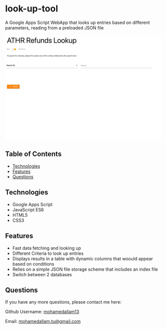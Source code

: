 # look-up-tool
A Google Apps Script WebApp that looks up entries based on different parameters, reading from a preloaded JSON file

![Application](./src/screenshots/Screenshot1.png)


## Table of Contents

* [Technologies](#technologies)
* [Features](#features)
* [Questions](#questions)



## Technologies 

* Google Apps Script
* JavaScript ES6
* HTML5
* CSS3


## Features

* Fast data fetching and looking up
* Different Criteria to look up entries
* Displays results in a table with dynamic columns that woould appear based on conditions
* Relies on a simple JSON file storage scheme that includes an index file
* Switch between 2 databases



## Questions 

If you have any more questions, please contact me here:

Github Username: [mohamedallam13](https://mohamedallam13.github.io/react-professional-portfolio/)

Email: [mohamedallam.tu@gmail.com](mailto:mohamedallam.tu@gmail.com)

